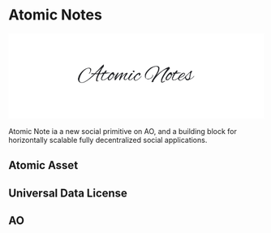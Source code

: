 # Atomic Notes

![](./assets/cover.png)

Atomic Note ia a new social primitive on AO, and a building block for horizontally scalable fully decentralized social applications.

## Atomic Asset

## Universal Data License

## AO
